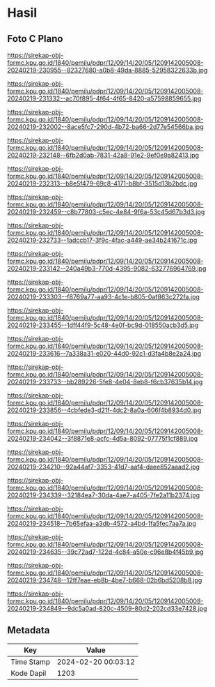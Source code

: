 # Hasil

## Foto C Plano

https://sirekap-obj-formc.kpu.go.id/1840/pemilu/pdpr/12/09/14/20/05/1209142005008-20240219-230955--82327680-a0b8-49da-8885-52958322633b.jpg

https://sirekap-obj-formc.kpu.go.id/1840/pemilu/pdpr/12/09/14/20/05/1209142005008-20240219-231332--ac70f895-4f64-4f65-8420-a57598859655.jpg

https://sirekap-obj-formc.kpu.go.id/1840/pemilu/pdpr/12/09/14/20/05/1209142005008-20240219-232002--8ace5fc7-290d-4b72-ba66-2d77e54566ba.jpg

https://sirekap-obj-formc.kpu.go.id/1840/pemilu/pdpr/12/09/14/20/05/1209142005008-20240219-232148--6fb2d0ab-7831-42a8-91e2-9ef0e9a82413.jpg

https://sirekap-obj-formc.kpu.go.id/1840/pemilu/pdpr/12/09/14/20/05/1209142005008-20240219-232313--b8e5f479-69c8-4171-b8bf-3515d13b2bdc.jpg

https://sirekap-obj-formc.kpu.go.id/1840/pemilu/pdpr/12/09/14/20/05/1209142005008-20240219-232459--c8b77803-c5ec-4e84-9f6a-53c45d67b3d3.jpg

https://sirekap-obj-formc.kpu.go.id/1840/pemilu/pdpr/12/09/14/20/05/1209142005008-20240219-232733--1adccb17-3f9c-4fac-a449-ae34b241671c.jpg

https://sirekap-obj-formc.kpu.go.id/1840/pemilu/pdpr/12/09/14/20/05/1209142005008-20240219-233142--240a49b3-770d-4395-9082-632776964769.jpg

https://sirekap-obj-formc.kpu.go.id/1840/pemilu/pdpr/12/09/14/20/05/1209142005008-20240219-233303--f8769a77-aa93-4c1e-b805-0af863c272fa.jpg

https://sirekap-obj-formc.kpu.go.id/1840/pemilu/pdpr/12/09/14/20/05/1209142005008-20240219-233455--1dff44f9-5c48-4e0f-bc9d-018550acb3d5.jpg

https://sirekap-obj-formc.kpu.go.id/1840/pemilu/pdpr/12/09/14/20/05/1209142005008-20240219-233616--7a338a31-e020-44d0-92c1-d3fa4b8e2a24.jpg

https://sirekap-obj-formc.kpu.go.id/1840/pemilu/pdpr/12/09/14/20/05/1209142005008-20240219-233733--bb289226-5fe8-4e04-8eb8-f6cb37635b14.jpg

https://sirekap-obj-formc.kpu.go.id/1840/pemilu/pdpr/12/09/14/20/05/1209142005008-20240219-233856--4cbfede3-d21f-4dc2-8a0a-606f4b8934d0.jpg

https://sirekap-obj-formc.kpu.go.id/1840/pemilu/pdpr/12/09/14/20/05/1209142005008-20240219-234042--3f8871e8-acfc-4d5a-8092-07775f1cf889.jpg

https://sirekap-obj-formc.kpu.go.id/1840/pemilu/pdpr/12/09/14/20/05/1209142005008-20240219-234210--92a44af7-3353-41d7-aaf4-daee852aaad2.jpg

https://sirekap-obj-formc.kpu.go.id/1840/pemilu/pdpr/12/09/14/20/05/1209142005008-20240219-234339--32184ea7-30da-4ae7-a405-7fe2a11b2374.jpg

https://sirekap-obj-formc.kpu.go.id/1840/pemilu/pdpr/12/09/14/20/05/1209142005008-20240219-234518--7b65efaa-a3db-4572-a4bd-1fa5fec7aa7a.jpg

https://sirekap-obj-formc.kpu.go.id/1840/pemilu/pdpr/12/09/14/20/05/1209142005008-20240219-234635--39c72ad7-122d-4c84-a50e-c96e8b4f45b9.jpg

https://sirekap-obj-formc.kpu.go.id/1840/pemilu/pdpr/12/09/14/20/05/1209142005008-20240219-234748--12ff7eae-eb8b-4be7-b668-02b6bd5208b8.jpg

https://sirekap-obj-formc.kpu.go.id/1840/pemilu/pdpr/12/09/14/20/05/1209142005008-20240219-234849--9dc5a0ad-820c-4509-80d2-202cd33e7428.jpg


## Metadata

| Key        | Value               |
| ---------- | ------------------- |
| Time Stamp | 2024-02-20 00:03:12 |
| Kode Dapil | 1203                |



